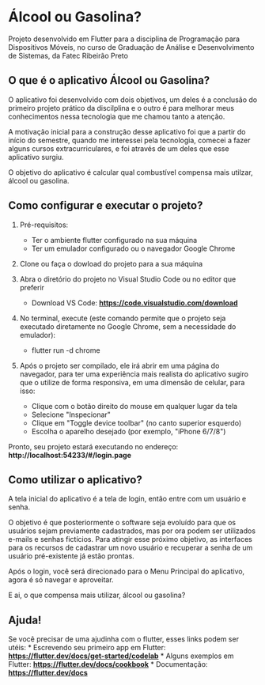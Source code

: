 # Álcool ou Gasolina?
Projeto desenvolvido em Flutter para a disciplina de Programação para Dispositivos Móveis, no curso de Graduação de Análise e Desenvolvimento de Sistemas, da Fatec Ribeirão Preto

## O que é o aplicativo Álcool ou Gasolina?
O aplicativo foi desenvolvido com dois objetivos, um deles é a conclusão do primeiro projeto prático da discilplina e o outro é para melhorar meus conhecimentos nessa tecnologia que me chamou tanto a atenção.

A motivação inicial para a construção desse aplicativo foi que a partir do início do semestre, quando me interessei pela tecnologia, comecei a fazer alguns cursos extracurriculares, e foi através de um deles que esse aplicativo surgiu. 

O objetivo do aplicativo é calcular qual combustível compensa mais utilzar, álcool ou gasolina.

## Como configurar e executar o projeto?
1. Pré-requisitos: 
   * Ter o ambiente flutter configurado na sua máquina
   * Ter um emulador configurado ou o navegador Google Chrome

2. Clone ou faça o dowload do projeto para a sua máquina

3. Abra o diretório do projeto no Visual Studio Code ou no editor que preferir 
    * Download VS Code: <b>https://code.visualstudio.com/download</b>

4. No terminal, execute (este comando permite que o projeto seja executado diretamente no Google Chrome, sem a necessidade do emulador):
   * flutter run -d chrome
   
5. Após o projeto ser compilado, ele irá abrir em uma página do navegador, para ter uma experiência mais realista do aplicativo sugiro que o utilize de forma responsiva, em uma dimensão de celular, para isso:
   * Clique com o botão direito do mouse em qualquer lugar da tela
   * Selecione "Inspecionar"
   * Clique em "Toggle device toolbar" (no canto superior esquerdo)
   * Escolha o aparelho desejado (por exemplo, "iPhone 6/7/8")
      
Pronto, seu projeto estará executando no endereço: <b>http://localhost:54233/#/login.page</b>
 
## Como utilizar o aplicativo?
A tela inicial do aplicativo é a tela de login, então entre com um usuário e senha.

O objetivo é que posteriormente o software seja evoluído para que os usuários sejam previamente cadastrados, mas por ora podem ser utilizados e-mails e senhas fictícios.
Para atingir esse próximo objetivo, as interfaces para os recursos de cadastrar um novo usuário e recuperar a senha de um usuário pré-existente já estão prontas.

Após o login, você será direcionado para o Menu Principal do aplicativo, agora é só navegar e aproveitar.

E ai, o que compensa mais utilizar, álcool ou gasolina?

## Ajuda!
Se você precisar de uma ajudinha com o flutter, esses links podem ser utéis:
	* Escrevendo seu primeiro app em Flutter: <b>https://flutter.dev/docs/get-started/codelab</b>
	* Alguns exemplos em Flutter: <b>https://flutter.dev/docs/cookbook</b>
	* Documentação: <b>https://flutter.dev/docs</b>
	

  

